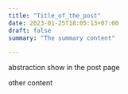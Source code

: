 ```yaml
---
title: "Title_of_the_post"
date: 2023-01-25T18:05:13+07:00
draft: false
summary: "The summary content"

---
```


abstraction show in the post page
<!--more-->
other content
